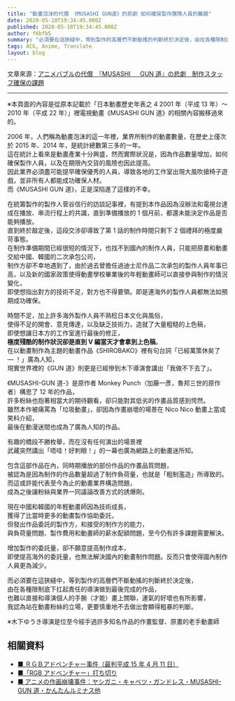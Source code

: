 ```yaml
---
title: "動畫泡沫的代價 《MUSASHI GUN道》的悲劇 如何確保製作團隊人員的難題"
date: 2020-05-10T19:34:45.000Z
published: 2020-05-10T19:34:45.000Z
author: f6bfb5
summary: "必須要在這狹縫中，等到製作的高層們不斷動搖的判斷終於決定後，由在各種限制底下扛起責任的導演做到最後完成的作品，是否能和導演個人的手腕（才能）直接畫上關聯？其實反而是更和運氣的好壞有關，我認為站在動畫粉絲的立場，更要慎重地不去做出這種會顯得粗暴的判斷。"
tags: ACG, Anime, Translate
layout: blog
---
```


文章來源：[アニメバブルの代償　『MUSASHI 　 GUN 道』の悲劇　制作スタッフ確保の課題](https://ameblo.jp/ambt5334/entry-12229276743.html)

---

※本頁面的內容是從原本記載於「日本動畫歷史年表之 4 2001 年（平成 13 年）～ 2010 年（平成 22 年）」裡電視動畫《MUSASHI GUN 道》的相關內容搬移過來的。

2006 年，人們稱為動畫泡沫的這一年裡，業界所制作的動畫數量，在歷史上僅次於 2015 年、2014 年，是統計總數第三多的一年。<br/>
這在統計上看來是動畫產業十分興盛，然而實際狀況是，因為作品數量增加，如何確保製作人員，以及在期限內交貨的風險也因此提高。<br/>
因此業界必須盡可能提早確保優秀的人員，導致各地的工作室出現大風吹搶椅子遊戲，並非所有人都能成功確保人材。<br/>
而《MUSASHI GUN 道》，正是深陷進了這樣的不幸。

在統籌製作的製作人菅谷信行的訪談記事裡，有提到本作品因為沒辦法和電視台達成在播放、串流行程上的共識，直到準備播放的 1 個月前，都還未能決定作品是否能夠播放。<br/>
直到終於敲定後，這段交涉卻導致了第 1 話的制作時間只剩下 2 個禮拜的極度嚴苛事態。<br/>
在制作準備期間已經很短的情況下，也找不到國內的制作人員，只能把原畫和動畫交給中國、韓國的二次承包公司，<br/>
制作方卻不幸地遇到了，由於過去曾擔任過迪士尼作品二次承包的製作人員年事已高，以及新的國家政策使得動畫學校畢業後的年輕動畫師可以直接參與制作的情況變化，<br/>
即使想指出對方的技術不足，對方也不得要領。即是連海外的製作人員都無法如預期成功確保。

時間不足，加上許多海外製作人員不熟稔日本文化與風俗，<br/>
使得不足的開會、意見傳達，以及缺乏技術力，造就了大量粗糙的上色稿，<br/>
即使想讓日本方的工作室進行最後的修正，<br/>
**極度殘酷的制作狀況卻是直到 V 編當天才會拿到上色稿**。<br/>
在以動畫制作為主題的動畫作品《SHIROBAKO》裡有句台詞「已經萬策休矣了 — ！」廣為人知，<br/>
現實世界裡的《GUN 道》則更是已經慘到木下導演會講出「我做不下去了」。

《MUSASHI-GUN 道-》是原作者 Monkey Punch（加藤一彥，魯邦三世的原作者）構思了 12 年的作品，<br/>
許多粉絲也抱著相當大的期待觀看，卻只能對其低劣的作畫品質感到愕然。<br/>
雖然本作被痛罵為「垃圾動畫」，卻因為作畫崩壞的場景在 Nico Nico 動畫上當成笑料介紹，<br/>
最後在動漫迷間也成為了廣為人知的作品。

有趣的橋段不勝枚舉，而在沒有任何演出的場景裡<br/>
武藏突然講出「唔哇！好刺眼！」的一幕也廣為網路上的動畫迷所知。

包含這部作品在內，同時期播放的部份作品的作畫品質問題，<br/>
被認為是因為制作的作品數量超過了制作負荷量，也就是「粗制濫造」所導致的。<br/>
而這或許能代表至今為止的動畫業界構造問題，<br/>
成為之後讓粉絲與業界一同議論改善方式的誘爆劑。

現在中國和韓國的年輕動畫師因為技術成長，<br/>
獲得了比當時更多的動畫製作協助委託，<br/>
但發出作品委託的製作方，和接受的制作方的能力，<br/>
與負荷量問題、製作費用和動畫師的薪水配額問題，至今仍有許多課題需要解決。

增加製作的委託量，卻不願意提高制作成本，<br/>
即使提高海外的委託量，也無法解決國內的動畫制作問題。反而只會使得國內制作人員更為減少。

而必須要在這狹縫中，等到製作的高層們不斷動搖的判斷終於決定後，<br/>
由在各種限制底下扛起責任的導演做到最後完成的作品，<br/>
也難以直接和導演個人的手腕（才能）畫上關聯，運氣的好壞也有所影響，<br/>
我認為站在動畫粉絲的立場，更要慎重地不去做出會顯得粗暴的判斷。

※木下ゆうき導演是位至今經手過許多知名作品的作畫監督、原畫的老手動畫師

## 相關資料

- [■ ＲＧＢアドベンチャー事件（最判平成 15 年 4 月 11 日）](https://www.saegusa-pat.co.jp/copyrighthanrei/1948/)
- [■「RGB アドベンチャー」打ち切り](https://blog.goo.ne.jp/hballoon/e/d1270715d7e03af6c6a51ec60e35a0d3)
- [■ アニメの作画崩壊事件：ヤシガニ・キャベツ・ガンドレス・MUSASHI-GUN 道・かんたんルミナス他](https://middle-edge.jp/articles/h0emD)
